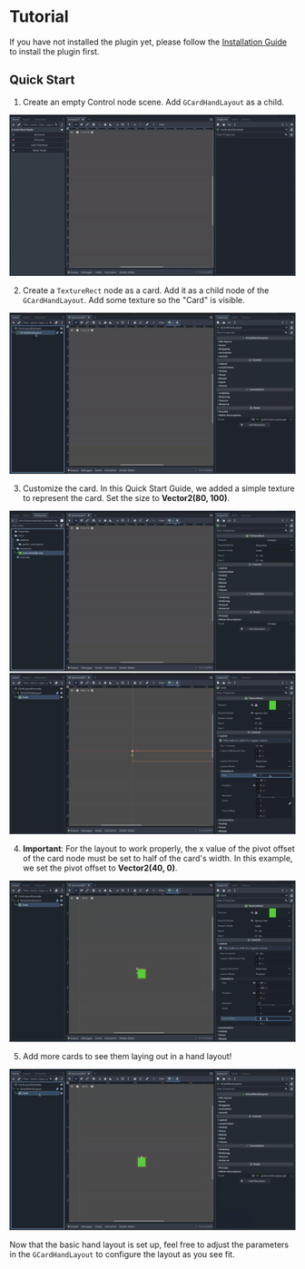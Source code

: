 # Tutorial

If you have not installed the plugin yet, please follow the [Installation Guide](./INSTALLATION.md) to install the plugin first.

## Quick Start
1. Create an empty Control node scene. Add `GCardHandLayout` as a child.

<img src="../resources/imgs/tutorial/create_gcard_hand_layout.gif"><br>

2. Create a `TextureRect` node as a card. Add it as a child node of the `GCardHandLayout`. Add some texture so the "Card" is visible.

<img src="../resources/imgs/tutorial/add_card_as_child.gif"><br>

3. Customize the card. In this Quick Start Guide, we added a simple texture to represent the card. Set the size to **Vector2(80, 100)**.

<img src="../resources/imgs/tutorial/customize_card.gif"><br>
<img src="../resources/imgs/tutorial/set_card_size.gif"><br>

4. **Important**: For the layout to work properly, the x value of the pivot offset of the card node must be set to half of the card's width. In this example, we set the pivot offset to **Vector2(40, 0)**.

<img src="../resources/imgs/tutorial/set_pivot.gif"><br>

5. Add more cards to see them laying out in a hand layout!

<img src="../resources/imgs/tutorial/duplicate_cards.gif"><br>

Now that the basic hand layout is set up, feel free to adjust the parameters in the `GCardHandLayout` to configure the layout as you see fit.